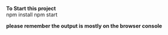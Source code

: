 **To Start this project** <br />
npm install
npm start

**please remember the output is mostly on the browser console**
